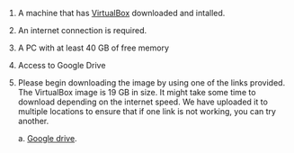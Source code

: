 
1. A machine that has [VirtualBox](https://www.virtualbox.org) downloaded and intalled. 
2. An internet connection is required. 
3. A PC with at least 40 GB of free memory
4. Access to Google Drive
5. Please begin downloading the image by using one of the links provided. The VirtualBox image is 19 GB in size. It might take some time to download depending on the internet speed.
We have uploaded it to multiple locations to ensure that if one link is not working, you can try another. 
    
    a. [Google drive](https://drive.google.com/drive/folders/1X3zqSKwOnVuLm-qeAELszcEw6gYb9flX?usp=sharing). 
